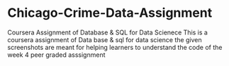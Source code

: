 # Chicago-Crime-Data-Assignment
Coursera Assignment of Database &amp; SQL for Data Scienece
This is a coursera assignment of Data base & sql for data science
the given screenshots are meant for helping learners to understand the code of the week 4 peer graded asssignment 
